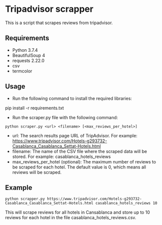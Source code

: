 # Tripadvisor scrapper

This is a script that scrapes reviews from tripadvisor.

## Requirements

- Python 3.7.4
- BeautifulSoup 4
- requests 2.22.0
- csv
- termcolor

## Usage

- Run the following command to install the required libraries:

pip install -r requirements.txt

- Run the scraper.py file with the following command:

```
python scraper.py <url> <filename> [<max_reviews_per_hotel>]
```

* url: The search results page URL of TripAdvisor. For example: https://www.tripadvisor.com/Hotels-g293732-Casablanca_Casablanca_Settat-Hotels.html
* filename: The name of the CSV file where the scraped data will be stored. For example: casablanca_hotels_reviews
* max_reviews_per_hotel (optional): The maximum number of reviews to be scraped for each hotel. The default value is 0, which means all reviews will be scraped.

## Example

```
python scrapper.py https://www.tripadvisor.com/Hotels-g293732-Casablanca_Casablanca_Settat-Hotels.html casablanca_hotels_reviews 10
```

This will scrape reviews for all hotels in Cansablanca and store up to 10 reviews for each hotel in the file casablanca_hotels_reviews.csv.
